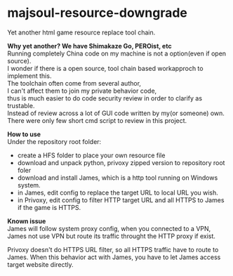 # majsoul-resource-downgrade
Yet another html game resource replace tool chain.  

**Why yet another? We have Shimakaze Go, PEROist, etc**  
Running completely China code on my machine is not a option(even if open source).  
I wonder if there is a open source, tool chain based workapproch to implement this.  
The toolchain often come from several author,  
I can't affect them to join my private behavior code,  
thus is much easier to do code security review in order to clarify as trustable.  
Instead of review across a lot of GUI code written by my(or someone) own.  
There were only few short cmd script to review in this project.  

**How to use**  
Under the repository root folder:  
- create a HFS folder to place your own resource file
- download and unpack python, privoxy zipped version to repository root foler
- download and install James, which is a http tool running on Windows system.
- in James, edit config to replace the target URL to local URL you wish.
- in Privoxy, edit config to filter HTTP target URL and all HTTPS to James if the game is HTTPS.

**Known issue**  
James will follow system proxy config, when you connected to a VPN,
James not use VPN but route its traffic throught the HTTP proxy if exist.  

Privoxy doesn't do HTTPS URL filter, so all HTTPS traffic have to route to James.
When this behavior act with James, you have to let James access target website directly.
